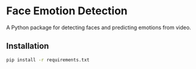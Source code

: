 # Face Emotion Detection

A Python package for detecting faces and predicting emotions from video.

## Installation

```bash
pip install -r requirements.txt
